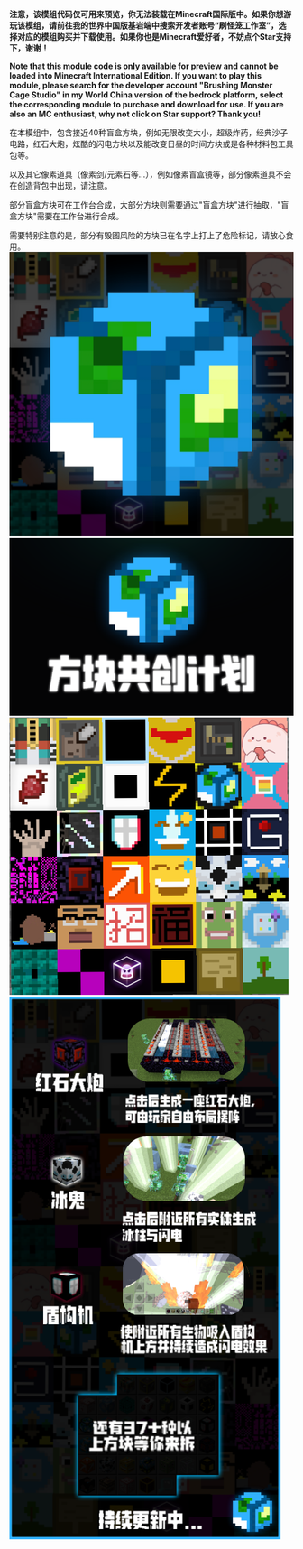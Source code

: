  **注意，该模组代码仅可用来预览，你无法装载在Minecraft国际版中。如果你想游玩该模组，请前往我的世界中国版基岩端中搜索开发者账号“刷怪笼工作室”，选择对应的模组购买并下载使用。如果你也是Minecraft爱好者，不妨点个Star支持下，谢谢！** 

**Note that this module code is only available for preview and cannot be loaded into Minecraft International Edition. If you want to play this module, please search for the developer account "Brushing Monster Cage Studio" in my World China version of the bedrock platform, select the corresponding module to purchase and download for use. If you are also an MC enthusiast, why not click on Star support? Thank you!**


在本模组中，包含接近40种盲盒方块，例如无限改变大小，超级炸药，经典沙子电路，红石大炮，炫酷的闪电方块以及能改变日昼的时间方块或是各种材料包工具包等。

以及其它像素道具（像素剑/元素石等...），例如像素盲盒镜等，部分像素道具不会在创造背包中出现，请注意。



部分盲盒方块可在工作台合成，大部分方块则需要通过"盲盒方块"进行抽取，"盲盒方块"需要在工作台进行合成。

需要特别注意的是，部分有毁图风险的方块已在名字上打上了危险标记，请放心食用。
![输入图片说明](iamge3.png)
![输入图片说明](image4.png)
![输入图片说明](image2.png)
![输入图片说明](iamge1.png)